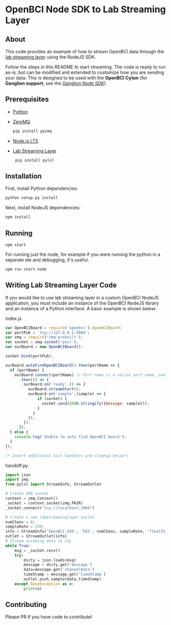 # OpenBCI Node SDK to Lab Streaming Layer

## About

This code provides an example of how to stream OpenBCI data through the [lab streaming layer](https://github.com/sccn/labstreaminglayer) using the NodeJS SDK.

Follow the steps in this README to start streaming. The code is ready to run as-is, but can be modified and extended to customize how you are sending your data. This is designed to be used with the **OpenBCI Cyton** (for **Ganglion support**, see the [Ganglion Node SDK](https://github.com/OpenBCI/OpenBCI_NodeJS_Ganglion/tree/master/examples/labstreaminglayer)).

## Prerequisites

* [Python](https://www.python.org/downloads/)
* [ZeroMQ](http://zeromq.org/bindings:python)

  ```py
  pip install pyzmq
  ```
* [Node.js LTS](https://nodejs.org/en/)
* [Lab Streaming Layer](https://github.com/sccn/labstreaminglayer)

  ```py
   pip install pylsl
  ```


## Installation
First, install Python dependencies:
```bash
python setup.py install
```
Next, install NodeJS dependencies:
```bash
npm install
```

## Running
```
npm start
```
For running just the node, for example if you were running the python in a separate ide and debugging, it's useful.
```python
npm run start-node
```

## Writing Lab Streaming Layer Code
If you would like to use lab streaming layer in a custom OpenBCI NodeJS application, you must include an instance of the OpenBCI NodeJS library and an instance of a Python interface. A basic example is shown below:

index.js
```js
var OpenBCIBoard = require('openbci').OpenBCIBoard;
var portPub = 'tcp://127.0.0.1:3004';
var zmq = require('zmq-prebuilt');
var socket = zmq.socket('pair');
var ourBoard = new OpenBCIBoard();

socket.bind(portPub);

ourBoard.autoFindOpenBCIBoard().then(portName => {
  if (portName) {
    ourBoard.connect(portName) // Port name is a serial port name, see `.listPorts()`
      .then(() => {
        ourBoard.on('ready',() => {
          ourBoard.streamStart();
          ourBoard.on('sample',(sample) => {
              if (socket) {
                socket.send(JSON.stringify({message: sample}));
              }
            }
          });
        });
      });
  } else {
    console.log('Unable to auto find OpenBCI board');
  }
});

/* Insert additional exit handlers and cleanup below*/
```

handoff.py
```python
import json
import zmq
from pylsl import StreamInfo, StreamOutlet

# Create ZMQ socket
context = zmq.Context()
_socket = context.socket(zmq.PAIR)
_socket.connect("tcp://localhost:3004")

# Create a new labstreaminglayer outlet
numChans = 8;
sampleRate = 250;
info = StreamInfo('OpenBCI_EEG', 'EEG', numChans, sampleRate, 'float32', 'openbci_12345')
outlet = StreamOutlet(info)
# Stream incoming data to LSL
while True:
    msg = _socket.recv()
    try:
        dicty = json.loads(msg)
        message = dicty.get('message')
        data=message.get('channelData')
        timeStamp = message.get('timeStamp')
        outlet.push_sample(data,timeStamp)
    except BaseException as e:
        print(e)
```

## Contributing
Please PR if you have code to contribute!
